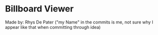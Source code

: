 <h1>Billboard Viewer</h1>
Made by: Rhys De Pater
("my Name" in the commits is me, not sure why I appear like that when committing through idea)